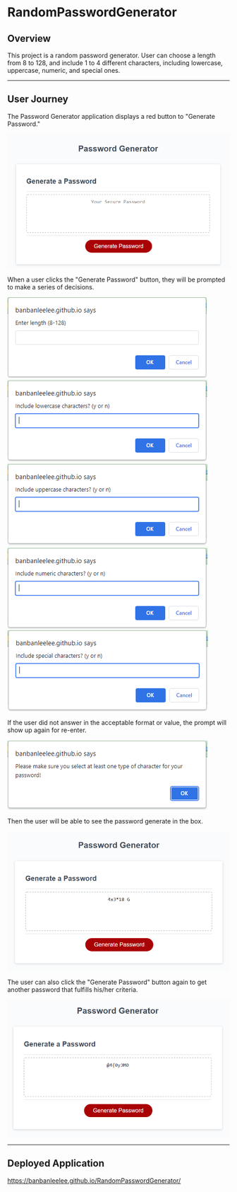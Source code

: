 # RandomPasswordGenerator

## Overview
This project is a random password generator. User can choose a length from 8 to 128, and include 1 to 4 different characters, including lowercase, uppercase, numeric, and special ones.

------
## User Journey

The Password Generator application displays a red button to "Generate Password."

![](./assets/image/mainpage.PNG)

When a user clicks the "Generate Password" button, they will be prompted to make a series of decisions. 

![](./assets/image/prompt1.PNG)
![](./assets/image/prompt2.PNG)
![](./assets/image/prompt3.PNG)
![](./assets/image/prompt4.PNG)
![](./assets/image/prompt5.PNG)

If the user did not answer in the acceptable format or value, the prompt will show up again for re-enter.

![](./assets/image/errormessage.PNG)

Then the user will be able to see the password generate in the box.

![](./assets/image/result1.PNG)

The user can also click the "Generate Password" button again to get another password that fulfills his/her criteria.

![](./assets/image/result2.PNG)

------
## Deployed Application
https://banbanleelee.github.io/RandomPasswordGenerator/